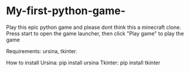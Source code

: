 # My-first-python-game-
Play this epic python game and please dont think this a minecraft clone. Press start to open the game launcher, then click "Play game" to play the game


Requirements: ursina, tkinter.

How to install
Ursina: pip install ursina
Tkinter: pip install tkinter
